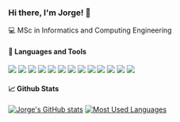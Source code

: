 ### Hi there, I'm Jorge! 👋

:computer: MSc in Informatics and Computing Engineering

#### 🔧 Languages and Tools

![](https://img.shields.io/badge/OS-Manjaro-informational?style=flat&logo=linux&logoColor=white&color=248224)
![](https://img.shields.io/badge/Editor-Vim-informational?style=flat&logo=Vim&logoColor=white&color=248224)
![](https://img.shields.io/badge/Shell-Zsh-informational?style=flat&logo=GNU-Bash&logoColor=white&color=248224)
![](https://img.shields.io/badge/Tools-Git-informational?style=flat&logo=Git&logoColor=white&color=248224)
![](https://img.shields.io/badge/Tools-Docker-informational?style=flat&logo=Docker&logoColor=white&color=248224)
![](https://img.shields.io/badge/Code-Python-informational?style=flat&logo=Python&logoColor=white&color=248224)
![](https://img.shields.io/badge/Code-C-informational?style=flat&logo=C&logoColor=white&color=248224)
![](https://img.shields.io/badge/Code-C++-informational?style=flat&logo=c%2B%2B&logoColor=white&color=248224)
![](https://img.shields.io/badge/Code-Java-informational?style=flat&logo=java&logoColor=white&color=248224)
![](https://img.shields.io/badge/Code-PHP-informational?style=flat&logo=php&logoColor=white&color=248224)
![](https://img.shields.io/badge/Code-JavaScript-informational?style=flat&logo=javascript&logoColor=white&color=248224)
![](https://img.shields.io/badge/Code-SQLite-informational?style=flat&logo=sqlite&logoColor=white&color=248224)
![](https://img.shields.io/badge/Code-MongoDB-informational?style=flat&logo=mongodb&logoColor=white&color=248224)

#### 📈 Github Stats

[![Jorge's GitHub stats](https://github-readme-stats.vercel.app/api?username=jsousa02&hide=contribs,stars&show_icons=true&count_private=true&hide_border=true&bg_color=0d1117&title_color=ffffff&text_color=ffffff&icon_color=248224)](https://github.com/jsousa02/github-readme-stats)
[![Most Used Languages](https://github-readme-stats.vercel.app/api/top-langs/?username=jsousa02&layout=compact&hide_border=true&bg_color=0d1117&title_color=ffffff&text_color=ffffff)](https://github.com/jsousa02/github-readme-stats)
